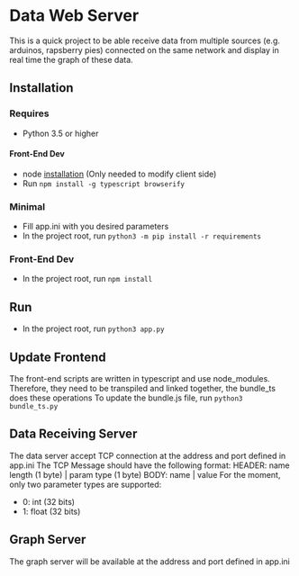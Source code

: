# Data Web Server
This is a quick project to be able receive data from multiple sources (e.g. arduinos, rapsberry pies) connected on the same network and display in real time the graph of these data.



## Installation
### Requires
* Python 3.5 or higher
#### Front-End Dev
* node [installation](https://nodejs.org/en/download/) (Only needed to modify client side)
* Run ```npm install -g typescript browserify```
### Minimal
* Fill app.ini with you desired parameters
* In the project root, run ```python3 -m pip install -r requirements```
### Front-End Dev
* In the project root, run ```npm install```

## Run
* In the project root, run ```python3 app.py```

## Update Frontend
The front-end scripts are written in typescript and use node_modules.
Therefore, they need to be transpiled and linked together, the bundle_ts does these operations
To update the bundle.js file, run ```python3 bundle_ts.py```

## Data Receiving Server
The data server accept TCP connection at the address and port defined in app.ini
The TCP Message should have the following format:
HEADER: name length (1 byte) | param type (1 byte)
BODY: name | value
For the moment, only two parameter types are supported:
* 0: int (32 bits)
* 1: float  (32 bits)

## Graph Server
The graph server will be available at the address and port defined in app.ini
